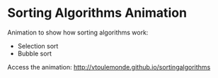 Sorting Algorithms Animation
===========================

Animation to show how sorting algorithms work:
- Selection sort
- Bubble sort

Access the animation:
http://vtoulemonde.github.io/sortingalgorithms
